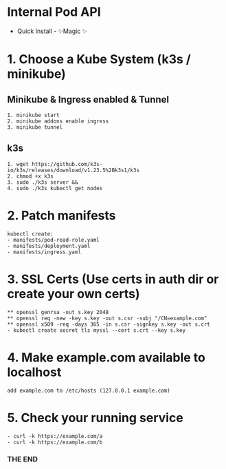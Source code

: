 # Internal Pod API
- Quick Install - ✨Magic ✨

# 1. Choose a Kube System (k3s / minikube) 

## Minikube & Ingress enabled & Tunnel
```
1. minikube start
2. minikube addons enable ingress
3. minikube tunnel
```

## k3s
```
1. wget https://github.com/k3s-io/k3s/releases/download/v1.23.5%2Bk3s1/k3s
2. chmod +x k3s
3. sudo ./k3s server &&
4. sudo ./k3s kubectl get nodes
```

# 2. Patch manifests
```
kubectl create: 
- manifests/pod-read-role.yaml 
- manifests/deployment.yaml 
- manifests/ingress.yaml
```

# 3. SSL Certs (Use certs in auth dir or create your own certs) 
```
** openssl genrsa -out s.key 2048
** openssl req -new -key s.key -out s.csr -subj "/CN=example.com"
** openssl x509 -req -days 365 -in s.csr -signkey s.key -out s.crt
- kubectl create secret tls myssl --cert s.crt --key s.key
```

# 4. Make example.com available to localhost 
```
add example.com to /etc/hosts (127.0.0.1 example.com)
```

# 5. Check your running service
```
- curl -k https://example.com/a 
- curl -k https://example.com/b 
```

### THE END
